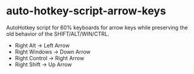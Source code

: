 # auto-hotkey-script-arrow-keys
AutoHotkey script for 60% keyboards for arrow keys while preserving the old behavior of the SHIFT/ALT/WIN/CTRL.

* Right Alt -> Left Arrow
* Right Windows -> Down Arrow
* Right Control -> Right Arrow
* Right Shift -> Up Arrow